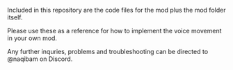 Included in this repository are the code files for the mod plus the mod folder itself.

Please use these as a reference for how to implement the voice movement in your own mod.

Any further inquries, problems and troubleshooting can be directed to @naqibam on Discord.
